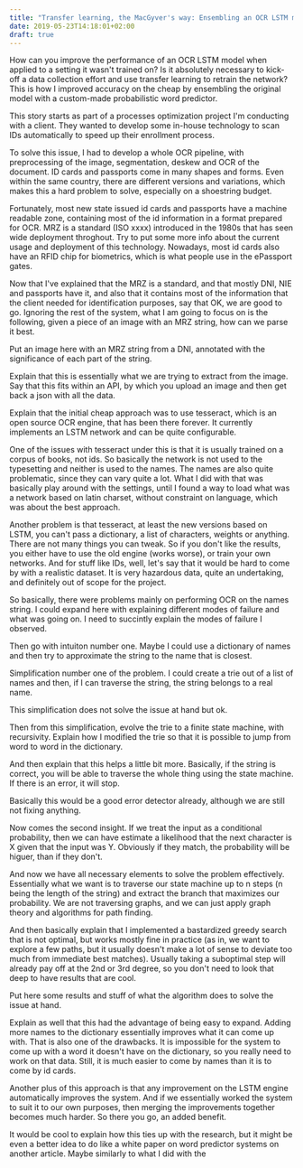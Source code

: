 ```yaml
---
title: "Transfer learning, the MacGyver's way: Ensembling an OCR LSTM model with a probabilistic word predictor"
date: 2019-05-23T14:18:01+02:00
draft: true
---
```


How can you improve the performance of an OCR LSTM model when applied to a setting it wasn't trained on? Is it absolutely necessary to kick-off a data collection effort and use transfer learning to retrain the network? This is how I improved accuracy on the cheap by ensembling the original model with a custom-made probabilistic word predictor.

<!--more-->

This story starts as part of a processes optimization project I'm conducting with a client. They wanted to develop some in-house technology to scan IDs automatically to speed up their enrollment process.

To solve this issue, I had to develop a whole OCR pipeline, with preprocessing of the image, segmentation, deskew and OCR of the document. ID cards and passports come in many shapes and forms. Even within the same country, there are different versions and variations, which makes this a hard problem to solve, especially on a shoestring budget.

Fortunately, most new state issued id cards and passports have a machine readable zone, containing most of the id information in a format prepared for OCR. MRZ is a standard (ISO xxxx) introduced in the 1980s that has seen wide deployment throghout. Try to put some more info about the current usage and deployment of this technology. Nowadays, most id cards also have an RFID chip for biometrics, which is what people use in the ePassport gates.

Now that I've explained that the MRZ is a standard, and that mostly DNI, NIE and passports have it, and also that it contains most of the information that the client needed for identification purposes, say that OK, we are good to go. Ignoring the rest of the system, what I am going to focus on is the following, given a piece of an image with an MRZ string, how can we parse it best.

Put an image here with an MRZ string from a DNI, annotated with the significance of each part of the string.

Explain that this is essentially what we are trying to extract from the image. Say that this fits within an API, by which you upload an image and then get back a json with all the data.

Explain that the initial cheap approach was to use tesseract, which is an open source OCR engine, that has been there forever. It currently implements an LSTM network and can be quite configurable.

One of the issues with tesseract under this is that it is usually trained on a corpus of books, not ids. So basically the network is not used to the typesetting and neither is used to the names. The names are also quite problematic, since they can vary quite a lot. What I did with that was basically play around with the settings, until I found a way to load what was a network based on latin charset, without constraint on language, which was about the best approach.

Another problem is that tesseract, at least the new versions based on LSTM, you can't pass a dictionary, a list of characters, weights or anything. There are not many things you can tweak. So if you don't like the results, you either have to use the old engine (works worse), or train your own networks. And for stuff like IDs, well, let's say that it would be hard to come by with a realistic dataset. It is very hazardous data, quite an undertaking, and definitely out of scope for the project.

So basically, there were problems mainly on performing OCR on the names string. I could expand here with explaining different modes of failure and what was going on. I need to succintly explain the modes of failure I observed.

Then go with intuiton number one. Maybe I could use a dictionary of names and then try to approximate the string to the name that is closest.

Simplification number one of the problem. I could create a trie out of a list of names and then, if I can traverse the string, the string belongs to a real name.

This simplification does not solve the issue at hand but ok.

Then from this simplification, evolve the trie to a finite state machine, with recursivity. Explain how I modified the trie so that it is possible to jump from word to word in the dictionary.

And then explain that this helps a little bit more. Basically, if the string is correct, you will be able to traverse the whole thing using the state machine. If there is an error, it will stop.

Basically this would be a good error detector already, although we are still not fixing anything.

Now comes the second insight. If we treat the input as a conditional probability, then we can have estimate a likelihood that the next character is X given that the input was Y. Obviously if they match, the probability will be higuer, than if they don't.

And now we have all necessary elements to solve the problem effectively. Essentially what we want is to traverse our state machine up to n steps (n being the length of the string) and extract the branch that maximizes our probability. We are not traversing graphs, and we can just apply graph theory and algorithms for path finding.

And then basically explain that I implemented a bastardized greedy search that is not optimal, but works mostly fine in practice (as in, we want to explore a few paths, but it usually doesn't make a lot of sense to deviate too much from immediate best matches). Usually taking a suboptimal step will already pay off at the 2nd or 3rd degree, so you don't need to look that deep to have results that are cool.

Put here some results and stuff of what the algorithm does to solve the issue at hand.

Explain as well that this had the advantage of being easy to expand. Adding more names to the dictionary essentially improves what it can come up with. That is also one of the drawbacks. It is impossible for the system to come up with a word it doesn't have on the dictionary, so you really need to work on that data. Still, it is much easier to come by names than it is to come by id cards.

Another plus of this approach is that any improvement on the LSTM engine automatically improves the system. And if we essentially worked the system to suit it to our own purposes, then merging the improvements together becomes much harder. So there you go, an added benefit.

It would be cool to explain how this ties up with the research, but it might be even a better idea to do like a white paper on word predictor systems on another article. Maybe similarly to what I did with the 